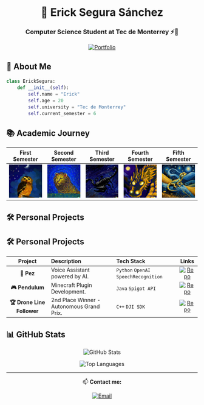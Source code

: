 <div align="center">
  
# 🦁 Erick Segura Sánchez
### Computer Science Student at Tec de Monterrey ⚡💙
[![Portfolio](https://img.shields.io/badge/Portfolio-000000?style=for-the-badge&logo=About.me&logoColor=white)](https://github.com/ErickinSegura)

</div>

## 🚀 About Me
```python
class ErickSegura:
    def __init__(self):
        self.name = "Erick"
        self.age = 20
        self.university = "Tec de Monterrey"
        self.current_semester = 6
```

## 📚 Academic Journey

<div align="center">

| First Semester | Second Semester | Third Semester | Fourth Semester | Fifth Semester |
|:--------------:|:--------------:|:--------------:|:---------------:|:--------------:|
| [![Semester 1](https://github.com/ErickinSegura/ErickinSegura/blob/master/src/buho1ero.jpg?raw=true)](https://github.com/ErickinSegura/primer-semestre) | [![Semester 2](https://github.com/ErickinSegura/ErickinSegura/blob/master/src/leon2do.jpg?raw=true)](https://github.com/ErickinSegura/segundo-semestre) | [![Semester 3](https://github.com/ErickinSegura/ErickinSegura/blob/master/src/alacran3ero.jpg)](https://github.com/ErickinSegura/tercer-semestre) | [![Semester 4](https://github.com/ErickinSegura/ErickinSegura/blob/master/src/drago4to.jpg)](https://github.com/ErickinSegura/cuarto-semestre) | [![Semester 5](https://github.com/ErickinSegura/ErickinSegura/blob/master/src/gecko5to.jpg)](https://github.com/ErickinSegura/quinto-semestre) |


</div>

## 🛠️ Personal Projects

## 🛠️ **Personal Projects**  
<div align="center">

| **Project** | **Description** | **Tech Stack** | **Links** |
|:-----------:|:----------------|:---------------|:---------:|
| **🐠 Pez** | Voice Assistant powered by AI. | `Python` `OpenAI` `SpeechRecognition` | [![Repo](https://img.shields.io/badge/Repo-FF0000?style=for-the-badge&logo=github&logoColor=white)](https://github.com/ErickinSegura/asistente-pez) |
| **🎮 Pendulum** | Minecraft Plugin Development. | `Java` `Spigot API` | [![Repo](https://img.shields.io/badge/Repo-FF0000?style=for-the-badge&logo=github&logoColor=white)](https://github.com/ErickinSegura/pendulum) |
| **🏆 Drone Line Follower** | 2nd Place Winner - Autonomous Grand Prix. | `C++` `DJI SDK` | [![Repo](https://img.shields.io/badge/Repo-FF0000?style=for-the-badge&logo=github&logoColor=white)](https://github.com/ErickinSegura/seguidor-de-linea) |

</div>


## 📊 GitHub Stats

<div align="center">

![GitHub Stats](https://github-readme-stats.vercel.app/api?username=ErickinSegura&show_icons=true&theme=dark&hide_border=true&bg_color=000000&title_color=FF0000&icon_color=FF0000&text_color=FFFFFF)  

![Top Languages](https://github-readme-stats.vercel.app/api/top-langs/?username=ErickinSegura&layout=compact&theme=dark&hide_border=true&bg_color=000000&title_color=FF0000&text_color=FFFFFF)  

</div>

---
<div align="center">
  
📫 **Contact me:** 

[![Email](https://img.shields.io/badge/Email-FF0000?style=for-the-badge&logo=gmail&logoColor=white)](mailto:erickseguraog@gmail.com)  

</div>
